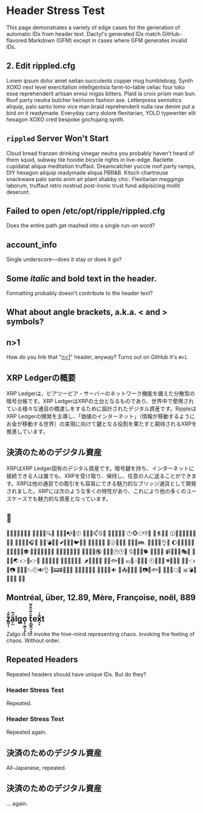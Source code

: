 # Header Stress Test

This page demonstrates a variety of edge cases for the generation of automatic IDs from header text. Dactyl's generated IDs match GitHub-flavored Markdown (GFM) except in cases where GFM generates invalid IDs.

## 2. Edit rippled.cfg

Lorem ipsum dolor amet seitan succulents copper mug humblebrag. Synth XOXO next level exercitation intelligentsia farm-to-table celiac four loko esse reprehenderit artisan ennui migas bitters. Plaid la croix prism man bun. Roof party neutra butcher heirloom fashion axe. Letterpress semiotics aliquip, palo santo lomo vice man braid reprehenderit nulla raw denim put a bird on it readymade. Everyday carry dolore flexitarian, YOLO typewriter elit hexagon XOXO cred bespoke gochujang synth.

## `rippled` Server Won't Start

Cloud bread franzen drinking vinegar neutra you probably haven't heard of them squid, subway tile hoodie bicycle rights in live-edge. Raclette cupidatat aliqua meditation truffaut. Dreamcatcher yuccie roof party ramps, DIY hexagon aliquip readymade aliqua PBR&B. Kitsch chartreuse snackwave palo santo anim air plant shabby chic. Flexitarian meggings laborum, truffaut retro nostrud post-ironic trust fund adipisicing mollit deserunt.

## Failed to open /etc/opt/ripple/rippled.cfg

Does the entire path get mashed into a single run-on word?

## account_info

Single underscore—does it stay or does it go?

## Some _italic_ and **bold** text in the header.

Formatting probably doesn't contribute to the header text?

## What about angle brackets, a.k.a. < and > symbols?

## n>1

How do you link that "[n>1](#n1)" header, anyway? Turns out on GitHub it's `#n1`.

## XRP Ledgerの概要
XRP Ledgerは、ピアツーピア・サーバーのネットワーク機能を備えた分散型の暗号台帳です。XRP LedgerはXRPの土台となるものであり、世界中で使用されている様々な通貨の橋渡しをするために設計されたデジタル資産です。RippleはXRP Ledgerの開発を主導し、「価値のインターネット」（情報が移動するようにお金が移動する世界）の実現に向けて鍵となる役割を果たすと期待されるXRPを推進しています。

## 決済のためのデジタル資産

XRPはXRP Ledger固有のデジタル資産です。暗号鍵を持ち、インターネットに接続できる人は誰でも、XRPを受け取り、保持し、任意の人に送ることができます。XRPは他の通貨での取引をも容易にできる魅力的なブリッジ通貨として開発されました。XRPには次のような多くの特性があり、これにより他の多くのユースケースでも魅力的な資産となっています。

## 💩

👑📌🎇📘🔀👏🎏 👛🐩🌉🗽🔍💄 🐹🎯👤📭🏡🕖 🌅🎇💾📫🔃🌚 🌽🏪🌺🐰📛 🕐🐵🌕👎🏯 👫🏄👻👊 🕦📅🎲🔄🐮🏤🏇👀🌰 👔👣🍒👠🎧🍮 💯🍪💣💔🍰 💕🏪🐹🍡🐦🎋🐁 🏈📒🐽🍢📜 💆🕜📔💧🐥 👔🔠🎱👪. 📣🔂🎥🌛👌🐾 🌔🐌🔋🏇🌵👄 🌅🔗💺🔣🐅👽 💞🐐🔎🌉🍌👸🍈 🍌🐸🐼📛🍁💤🍨 🍚👣💮📒🔇 🎇🎥🔴🕑🕑🍊 🔃🐸👩🌼🐕 🍲🌠📆🔮 📹🐨🎻🍷🎭📼 🔼🍳💎🌏 👉🔲👉📕 🎂🎊🐸🔺🔠 🔂🔣🐍🐆👛💂. 🌶🔱💝🌱🐀 🔩👳🐟🐥👸 💷🌄🎶🌟🍲💃 🕙🔂🌞🔦 💔🍭💃🌁 🌆📕👈🐶📷 🎴👩👤📉🕗🔊👌 🍊📟🔒🎻💃🎃 🔳🍇🔆🐢💈👧 🐲💀🍵🌱🔉 🐗📤🔼👫🔹 🍥📷🏨🐟📴 💭🍂🐎🌕💼 📊💣💆🔚👵👔 🐁🏫

## Montréal, über, 12.89, Mère, Françoise, noël, 889

## z͇͔̜̎̌͑ä̦̲́̃lg͖͎ọ̞̲̭̣̘̗ t̝̻̬̪͉͙͍̆̇͂ͮ̑̈̌ex͓̟̐̾t

Zalgo is to invoke the hive-mind representing chaos. Invoking the feeling of chaos. Without order.

## Repeated Headers

Repeated headers should have unique IDs. But do they?

### Header Stress Test

Repeated.

### Header Stress Test

Repeated again.

## 決済のためのデジタル資産

All-Japanese, repeated.

## 決済のためのデジタル資産

... again.
